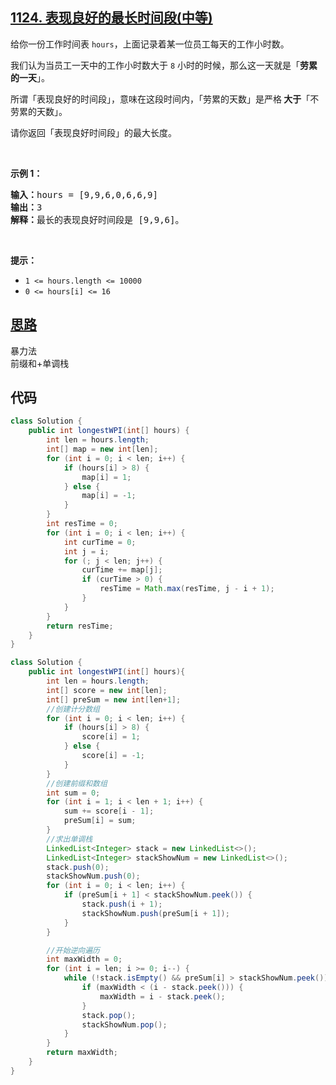 ## [1124. 表现良好的最长时间段(中等)](https://leetcode-cn.com/problems/longest-well-performing-interval/)
<div class="notranslate"><p>给你一份工作时间表&nbsp;<code>hours</code>，上面记录着某一位员工每天的工作小时数。</p>

<p>我们认为当员工一天中的工作小时数大于&nbsp;<code>8</code> 小时的时候，那么这一天就是「<strong>劳累的一天</strong>」。</p>

<p>所谓「表现良好的时间段」，意味在这段时间内，「劳累的天数」是严格<strong> 大于</strong>「不劳累的天数」。</p>

<p>请你返回「表现良好时间段」的最大长度。</p>

<p>&nbsp;</p>

<p><strong>示例 1：</strong></p>

<pre><strong>输入：</strong>hours = [9,9,6,0,6,6,9]
<strong>输出：</strong>3
<strong>解释：</strong>最长的表现良好时间段是 [9,9,6]。</pre>

<p>&nbsp;</p>

<p><strong>提示：</strong></p>

<ul>
	<li><code>1 &lt;= hours.length &lt;= 10000</code></li>
	<li><code>0 &lt;= hours[i] &lt;= 16</code></li>
</ul>
</div>

## [思路](https://leetcode-cn.com/problems/longest-well-performing-interval/solution/can-kao-liao-ji-ge-da-shen-de-ti-jie-zhi-hou-zong-/)
暴力法  
前缀和+单调栈

## 代码
```java
class Solution {
    public int longestWPI(int[] hours) {
        int len = hours.length;
        int[] map = new int[len];
        for (int i = 0; i < len; i++) {
            if (hours[i] > 8) {
                map[i] = 1;
            } else {
                map[i] = -1;
            }
        }
        int resTime = 0;
        for (int i = 0; i < len; i++) {
            int curTime = 0;
            int j = i;
            for (; j < len; j++) {
                curTime += map[j];
                if (curTime > 0) {
                    resTime = Math.max(resTime, j - i + 1);
                }
            }
        }
        return resTime;
    }
}
```
```java
class Solution {
    public int longestWPI(int[] hours){
        int len = hours.length;
        int[] score = new int[len];
        int[] preSum = new int[len+1];
        //创建计分数组
        for (int i = 0; i < len; i++) {
            if (hours[i] > 8) {
                score[i] = 1;
            } else {
                score[i] = -1;
            }
        }
        //创建前缀和数组
        int sum = 0;
        for (int i = 1; i < len + 1; i++) {
            sum += score[i - 1];
            preSum[i] = sum;
        }
        //求出单调栈
        LinkedList<Integer> stack = new LinkedList<>();
        LinkedList<Integer> stackShowNum = new LinkedList<>();
        stack.push(0);
        stackShowNum.push(0);
        for (int i = 0; i < len; i++) {
            if (preSum[i + 1] < stackShowNum.peek()) {
                stack.push(i + 1);
                stackShowNum.push(preSum[i + 1]);
            }
        }

        //开始逆向遍历
        int maxWidth = 0;
        for (int i = len; i >= 0; i--) {
            while (!stack.isEmpty() && preSum[i] > stackShowNum.peek()) {
                if (maxWidth < (i - stack.peek())) {
                    maxWidth = i - stack.peek();
                }
                stack.pop();
                stackShowNum.pop();
            }
        }
        return maxWidth;
    }
}
```
